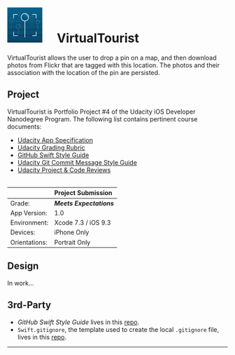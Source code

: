 # ![App Icon](./Paperwork/READMEFiles/VirtualTourist_80.png)&nbsp;&nbsp;&nbsp;&nbsp;&nbsp;VirtualTourist

VirtualTourist allows the user to drop a pin on a map, and then download photos from Flickr that are tagged with this location.  The photos and their association with the location of the pin are persisted.  

## Project

VirtualTourist is Portfolio Project #4 of the Udacity iOS Developer Nanodegree
Program.  The following list contains pertinent course documents:
* [Udacity App Specification](./Paperwork/Udacity/UdacityAppSpecification.pdf)  
* [Udacity Grading Rubric](./Paperwork/Udacity/UdacityGradingRubric.pdf)  
* [GitHub Swift Style Guide](./Paperwork/Udacity/GitHubSwiftStyleGuide.pdf)  
* [Udacity Git Commit Message Style Guide](./Paperwork/Udacity/UdacityGitCommitMessageStyleGuide.pdf)  
* [Udacity Project & Code Reviews](https://review.udacity.com/#!/reviews/125674)<br/><br/>


|               | Project Submission         |
| :----------   | :-------------             |
| Grade:        | ***Meets Expectations***   |
| App Version:  | 1.0                        |
| Environment:  | Xcode 7.3 / iOS 9.3        |
| Devices:      | iPhone Only                |
| Orientations: | Portrait Only              |


## Design

In work...

## 3rd-Party

* *GitHub Swift Style Guide* lives in this
[repo](https://github.com/github/swift-style-guide).
* `Swift.gitignore`, the template used to create the local `.gitignore` file,
lives in this [repo](https://github.com/github/gitignore).

---
